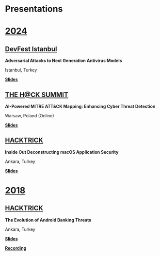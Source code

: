 # Presentations

# <ins>2024</ins>

## [DevFest Istanbul](https://devfest.istanbul/)

**Adversarial Attacks to Next Generation Antivirus Models**

Istanbul, Turkey

<ins>**[Slides](https://github.com/FeCassie/Presentations/blob/main/DevfestIstanbul_Adversarial_Attacks_to_Next_Generation_Models.pdf)**</ins>


## [THE H@CK SUMMIT](https://thehacksummit.com/en/)

**AI-Powered MITRE ATT&CK Mapping: Enhancing Cyber Threat Detection**

Warsaw, Poland (Online)

<ins>**[Slides](https://github.com/FeCassie/Presentations/blob/main/TheHackSummit_2024_AI_Powered_MITRE_Mapping.pdf)**</ins>


## [HACKTRICK](https://hacktrickconf.com/)

**Inside Out Deconstructing macOS Application Security**

Ankara, Turkey

<ins>**[Slides](https://github.com/FeCassie/Presentations/blob/main/Hacktrick_2024__Inside_Out_Deconstructing_macOS_Application_Security.pdf)**</ins>


# <ins>2018</ins>

## [HACKTRICK](https://hacktrickconf.com/)

**The Evolution of Android Banking Threats**

Ankara, Turkey

<ins>**[Slides](https://github.com/FeCassie/Presentations/blob/main/Hacktrick_2018__The_Evolution_of_Android_Banking_Threats.pdf)**</ins>

<ins>**[Recording](https://www.youtube.com/watch?v=1De-JDFrrwQ)**</ins>
